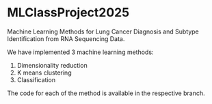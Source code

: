# MLClassProject2025

Machine Learning Methods for Lung Cancer Diagnosis and Subtype Identification from RNA Sequencing Data.

We have implemented 3 machine learning methods:
1. Dimensionality reduction
2. K means clustering
3. Classification

The code for each of the method is available in the respective branch.
